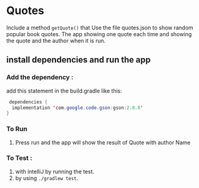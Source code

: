 # Quotes
Include a method `getQuote()` that Use the file quotes.json to show random popular book quotes. The app showing one quote each time and showing the quote and the author when it is run.

## install dependencies and run the app

### Add the dependency :

add this statement in the build.gradle like this:

```java
 dependencies {
  implementation 'com.google.code.gson:gson:2.8.8'
}
```

### To Run

1. Press run and the app will show the result of Quote with author Name

### To Test  :

1. with intelliJ by running the test.
2. by using `./gradlew test`.


